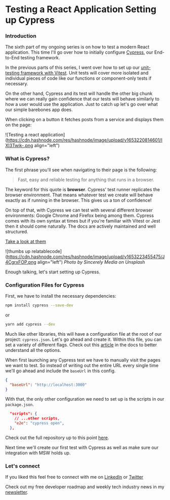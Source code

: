 # Testing a React Application Setting up Cypress

### Introduction

The sixth part of my ongoing series is on how to test a modern React application. This time I'll go over how to initially configure [Cypress](https://www.cypress.io/), our End-to-End testing framework. 

In the previous parts of this series, I went over how to set up our [unit-testing framework with Vitest](https://relatablecode.com/testing-a-react-application-integrating-msw-with-vitest). Unit tests will cover more isolated and individual pieces of code like our functions or component-only tests if necessary.

On the other hand, Cypress and its test will handle the other big chunk where we can really gain confidence that our tests will behave similarly to how a user would use the application. Just to catch up let's go over what our simple barebones app does.

When clicking on a button it fetches posts from a service and displays them on the page:


![Testing a react application](https://cdn.hashnode.com/res/hashnode/image/upload/v1653220814601/IXI3Twik-.png align="left")

### What is Cypress?

The first phrase you'll see when navigating to their page is the following:

> Fast, easy and reliable testing for anything that runs in a browser.

The keyword for this quote is **browser**. Cypress' test runner replicates the browser environment. That means whatever test we create will behave exactly as if running in the browser. This gives us a ton of confidence!

On top of that, with Cypress we can test with several different browser environments: Google Chrome and Firefox being among them. Cypress comes with its own syntax at times but if you're familiar with Vitest or Jest then it should come naturally. The docs are actively maintained and well structured.

[Take a look at them](https://docs.cypress.io/)

![thumbs up relatablecode](https://cdn.hashnode.com/res/hashnode/image/upload/v1653223455475/J4CgrxFOP.png align="left")
_Photo by Sincerely Media on Unsplash_

Enough talking, let's start setting up Cypress.

### Configuration Files for Cypress

First, we have to install the necessary dependencies:

```bash
npm install cypress --save-dev
```

or 

```bash
yarn add cypress --dev
```

Much like other libraries, this will have a configuration file at the root of our project: `cypress.json`. Let's go ahead and create it. Within this file, you can set a variety of different flags. Check out this [article](https://docs.cypress.io/guides/references/configuration#Global) in the docs to better understand all the options.

When first launching any Cypress test we have to manually visit the pages we want to test. So instead of writing out the entire URL every single time we'll go ahead and include the `baseUrl` in this config.

```json
{
  "baseUrl": "http://localhost:3000"
}
```

With that, the only other configuration we need to set up is the scripts in our `package.json`.

```json
  "scripts": {
    // ...other scripts,
    "e2e": "cypress open",
  },
```

Check out the full repository up to this point [here](https://github.com/diballesteros/react-testing).

Next time we'll create our first test with Cypress as well as make sure our integration with MSW holds up.

### Let's connect

If you liked this feel free to connect with me on [LinkedIn](https://www.linkedin.com/in/relatablecode) or [Twitter](https://twitter.com/relatablecoder)

Check out my free developer roadmap and weekly tech industry news in my [newsletter](https://relatablecode.substack.com/).